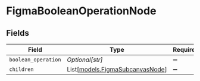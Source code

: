 # FigmaBooleanOperationNode


## Fields

| Field                                                                 | Type                                                                  | Required                                                              | Description                                                           |
| --------------------------------------------------------------------- | --------------------------------------------------------------------- | --------------------------------------------------------------------- | --------------------------------------------------------------------- |
| `boolean_operation`                                                   | *Optional[str]*                                                       | :heavy_minus_sign:                                                    | N/A                                                                   |
| `children`                                                            | List[[models.FigmaSubcanvasNode](../../models/figmasubcanvasnode.md)] | :heavy_minus_sign:                                                    | N/A                                                                   |